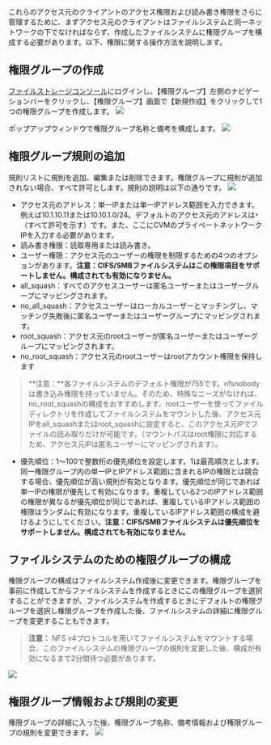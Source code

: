 これらのアクセス元のクライアントのアクセス権限および読み書き権限をさらに管理するために、まずアクセス元のクライアントはファイルシステムと同一ネットワークの下でなければならず、作成したファイルシステムに権限グループを構成する必要があります。以下、権限に関する操作方法を説明します。

## 権限グループの作成
[ファイルストレージコンソール](https://console.cloud.tencent.com/cfs)にログインし、【権限グループ】左側のナビゲーションバーをクリックし、【権限グループ】画面で【新規作成】をクリックして1つの権限グループを作成します。
![](https://main.qcloudimg.com/raw/0ecd0754e834feee4975b03266f3301c.png)

ポップアップウィンドウで権限グループ名称と備考を構成します。
![](https://main.qcloudimg.com/raw/6f651617d5b673a05a3872e6deefc33c.png)

## 権限グループ規則の追加
規則リストに規則を追加、編集または削除できます。権限グループに規則が追加されない場合、すべて許可とします。規則の説明は以下の通りです。
![](https://main.qcloudimg.com/raw/05c6906a2dc2786f24fb76ff42df5777.png)

- アクセス元のアドレス：単一IPまたは単一IPアドレス範囲を入力できます。例えば10.1.10.11または10.10.1.0/24。デフォルトのアクセス元のアドレスは`*`（すべて許可を示す）です。また、ここにCVMのプライベートネットワークIPを入力する必要があります。
- 読み書き権限：読取専用または読み書き。 
- ユーザー権限：アクセス元のユーザーの権限を制限するための4つのオプションがあります。**注意：CIFS/SMBファイルシステムはこの権限項目をサポートしません。構成されても有効になりません。**
 -	all_squash：すべてのアクセスユーザーは匿名ユーザーまたはユーザーグループにマッピングされます。
 -	no_all_squash：アクセスユーザーはローカルユーザーとマッチングし、マッチング失敗後に匿名ユーザーまたはユーザーグループにマッピングされます。
 -	root_squash：アクセス元のrootユーザーが匿名ユーザーまたはユーザーグループにマッピングされます。
 -	no_root_squash：アクセス元のrootユーザーはrootアカウント権限を保持します

>**注意：**各ファイルシステムのデフォルト権限が755です。nfsnobodyは書き込み権限を持っていません。そのため、特殊なニーズがなければ、no_root_squashの構成をおすすめします。rootユーザーを使ってファイルディレクトリを作成してファイルシステムをマウントした後、アクセス元IPをall_squashまたはroot_squashに設定すると、このアクセス元IPでファイルの読み取りだけが可能です。（マウントパスはroot権限に対応するため、アクセス元IPは匿名ユーザーにマッピングされます）。

- 優先順位：1～100で整数桁の優先順位を設定します。1は最高順次とします。同一権限グループ内の単一IPとIPアドレス範囲に含まれるIPの権限とは競合する場合、優先順位が高い規則が有効となります。優先順位が同じであれば単一IPの権限が優先して有効になります。重複している2つのIPアドレス範囲の権限が異なるが優先順位が同じであれば、重複しているIPアドレス範囲の権限はランダムに有効になります。重複しているIPアドレス範囲の構成を避けるようにしてください。**注意：CIFS/SMBファイルシステムは優先順位をサポートしません。構成されても有効になりません。**

## ファイルシステムのための権限グループの構成
権限グループの構成はファイルシステム作成後に変更できます。権限グループを事前に作成してからファイルシステムを作成するときにこの権限グループを選択することができますが、ファイルシステムを作成するときにデフォルトの権限グループを選択し権限グループを作成した後、ファイルシステムの詳細に権限グループを変更することもできます。

>**注意：**
>NFS v4プロトコルを用いてファイルシステムをマウントする場合、このファイルシステムの権限グループの規則を変更した後、構成が有効になるまで2分間待つ必要があります。

![](https://main.qcloudimg.com/raw/16fe158b0e923a04b66acbba9cd3c8c5.png)

## 権限グループ情報および規則の変更
権限グループの詳細に入った後、権限グループ名称、備考情報および権限グループの規則を変更できます。
![](https://main.qcloudimg.com/raw/d168ea12fd37294e038d3e4399cf1713.png)



